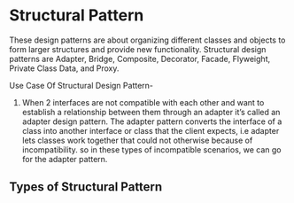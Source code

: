 # Structural Pattern ##############

These design patterns are about organizing different classes and objects to form larger structures and provide new functionality. 
Structural design patterns are Adapter, Bridge, Composite, Decorator, Facade, Flyweight, Private Class Data, and Proxy. 

Use Case Of Structural Design Pattern- 

1) When 2 interfaces are not compatible with each other and want to establish a relationship between them through an adapter it’s called an adapter design pattern. The adapter pattern converts the interface of a class into another interface or class that the client expects, i.e adapter lets classes work together that could not otherwise because of incompatibility. so in these types of incompatible scenarios, we can go for the adapter pattern.

## Types of Structural Pattern
